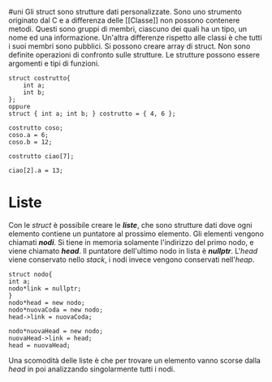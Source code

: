 #uni 
Gli struct sono strutture dati personalizzate.
Sono uno strumento originato dal C e a differenza delle [[Classe]] non possono contenere metodi.
Questi sono gruppi di membri, ciascuno dei quali ha un tipo, un nome ed una informazione.
Un'altra differenze rispetto alle classi è che tutti i suoi membri sono pubblici.
Si possono creare array di struct.
Non sono definite operazioni di confronto sulle strutture.
Le strutture possono essere argomenti e tipi di funzioni.
```
struct costrutto{
	int a;
	int b;
};
oppure
struct { int a; int b; } costrutto = { 4, 6 };

costrutto coso;
coso.a = 6;
coso.b = 12;

costrutto ciao[7];

ciao[2].a = 13;
```
# Liste
Con le _struct_ è possibile creare le ___liste___, che sono strutture dati dove ogni elemento contiene un puntatore al prossimo elemento. Gli elementi vengono chiamati ___nodi___.
Si tiene in memoria solamente l'indirizzo del primo nodo, e viene chiamato ___head___.
Il puntatore dell'ultimo nodo in lista è ___nullptr___.
L'_head_ viene conservato nello _stack_, i nodi invece vengono conservati nell'_heap_.
```
struct nodo{
int a;
nodo*link = nullptr;
}
nodo*head = new nodo;
nodo*nuovaCoda = new nodo;
head->link = nuovaCoda;

nodo*nuovaHead = new nodo;
nuovaHead->link = head;
head = nuovaHead;
```
Una scomodità delle liste è che per trovare un elemento vanno scorse dalla _head_ in poi analizzando singolarmente tutti i nodi.